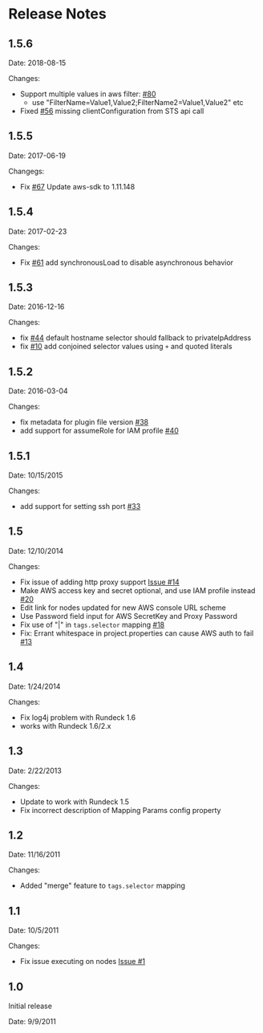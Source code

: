Release Notes
=========

1.5.6
-----

Date: 2018-08-15

Changes:

* Support multiple values in aws filter: [#80](https://github.com/rundeck-plugins/rundeck-ec2-nodes-plugin/pull/80)
	* use "FilterName=Value1,Value2;FilterName2=Value1,Value2" etc
* Fixed [#56](https://github.com/rundeck-plugins/rundeck-ec2-nodes-plugin/issues/56) missing clientConfiguration from STS api call

1.5.5
-----

Date: 2017-06-19

Changegs:

* Fix [#67](https://github.com/rundeck-plugins/rundeck-ec2-nodes-plugin/issues/67) Update aws-sdk to 1.11.148

1.5.4
-----

Date: 2017-02-23

Changes:

* Fix [#61](https://github.com/rundeck-plugins/rundeck-ec2-nodes-plugin/issues/61) add synchronousLoad to disable asynchronous behavior

1.5.3
-----

Date: 2016-12-16

Changes:

* fix [#44](https://github.com/rundeck-plugins/rundeck-ec2-nodes-plugin/issues/44) default hostname selector should fallback to privateIpAddress
* fix [#10](https://github.com/rundeck-plugins/rundeck-ec2-nodes-plugin/issues/10) add conjoined selector values using `+` and quoted literals

1.5.2
---

Date: 2016-03-04

Changes:

* fix metadata for plugin file version [#38](https://github.com/rundeck-plugins/rundeck-ec2-nodes-plugin/issues/38)
* add support for assumeRole for IAM profile [#40](https://github.com/rundeck-plugins/rundeck-ec2-nodes-plugin/pull/40)


1.5.1
---

Date: 10/15/2015

Changes:

* add support for setting ssh port [#33](https://github.com/rundeck-plugins/rundeck-ec2-nodes-plugin/pull/33)

1.5
---

Date: 12/10/2014

Changes:

* Fix issue of adding http proxy support [Issue #14](https://github.com/rundeck-plugins/rundeck-ec2-nodes-plugin/issues/14)
* Make AWS access key and secret optional, and use IAM profile instead [#20](https://github.com/rundeck-plugins/rundeck-ec2-nodes-plugin/issues/20)
* Edit link for nodes updated for new AWS console URL scheme
* Use Password field input for AWS SecretKey and Proxy Password
* Fix use of "|" in `tags.selector` mapping [#18](https://github.com/rundeck-plugins/rundeck-ec2-nodes-plugin/issues/18)
* Fix: Errant whitespace in project.properties can cause AWS auth to fail [#13](https://github.com/rundeck-plugins/rundeck-ec2-nodes-plugin/issues/13)

1.4
---

Date: 1/24/2014

Changes:

* Fix log4j problem with Rundeck 1.6
* works with Rundeck 1.6/2.x

1.3
---

Date: 2/22/2013

Changes:

* Update to work with Rundeck 1.5
* Fix incorrect description of Mapping Params config property

1.2
---

Date: 11/16/2011

Changes:

* Added "merge" feature to `tags.selector` mapping

1.1
---

Date: 10/5/2011

Changes:

* Fix issue executing on nodes [Issue #1](https://github.com/gschueler/rundeck-ec2-nodes-plugin/issues/1)

1.0
---

Initial release

Date: 9/9/2011
